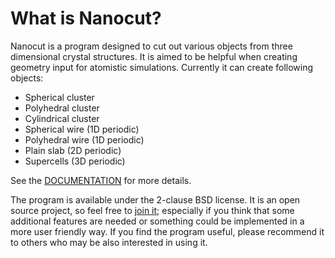 What is Nanocut?
================

Nanocut is a program designed to cut out various objects from three dimensional
crystal structures. It is aimed to be helpful when creating geometry input for
atomistic simulations. Currently it can create following objects:

* Spherical cluster
* Polyhedral cluster
* Cylindrical cluster
* Spherical wire (1D periodic)
* Polyhedral wire (1D periodic)
* Plain slab (2D periodic)
* Supercells (3D periodic)

See the [DOCUMENTATION](http://aradi.bitbucket.org/nanocut/) for more details.

The program is available under the 2-clause BSD license. It is an open
source project, so feel free to [join
it](http://bitbucket.org/aradi/nanocut); especially if you think that
some additional features are needed or something could be implemented
in a more user friendly way. If you find the program useful, please
recommend it to others who may be also interested in using it.
